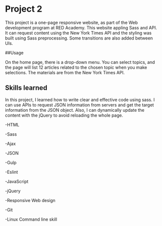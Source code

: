 # Project 2

This project is a one-page responsive website, as part of the Web development program at RED Academy. This website appling Sass and API. It can request content using the New York Times API and the styling was built using Sass preprocessing. Some transitions are also added between UIs.

##Usage

On the home page, there is a drop-down menu. You can select topics, and the page will list 12 articles related to the chosen topic when you make selections. The materials are from the New York Times API.

## Skills learned

In this project, I learned how to write clear and effective code using sass. I can use APIs to request JSON information from servers and get the target information from the JSON object. Also, I can dynamically update the content with the jQuery to avoid reloading the whole page.  

-HTML

-Sass

-Ajax

-JSON

-Gulp

-Eslint

-JavaScript

-jQuery

-Responsive Web design

-Git

-Linux Command line skill
